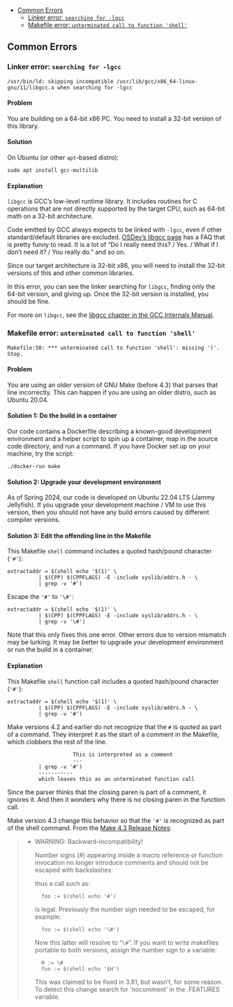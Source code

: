   - [Common Errors](#common-errors)
      - [Linker error: `searching for
        -lgcc`](#linker-error-searching-for--lgcc)
      - [Makefile error: `unterminated call to function
        'shell'`](#makefile-error-unterminated-call-to-function-shell)

## Common Errors

### Linker error: `searching for -lgcc`

    /usr/bin/ld: skipping incompatible /usr/lib/gcc/x86_64-linux-gnu/11/libgcc.a when searching for -lgcc

#### Problem

You are building on a 64-bit x86 PC. You need to install a 32-bit
version of this library.

#### Solution

On Ubuntu (or other `apt`-based distro):

    sudo apt install gcc-multilib

#### Explanation

`libgcc` is GCC’s low-level runtime library. It includes routines for C
operations that are not directly supported by the target CPU, such as
64-bit math on a 32-bit architecture.

Code emitted by GCC always expects to be linked with `-lgcc`, even if
other standard/default libraries are excluded. [OSDev’s libgcc
page](https://wiki.osdev.org/Libgcc) has a FAQ that is pretty funny to
read. It is a lot of “Do I really need this? / Yes. / What if I don’t
need it? / You really do.” and so on.

Since our target architecture is 32-bit x86, you will need to install
the 32-bit versions of this and other common libraries.

In this error, you can see the linker searching for `libgcc`, finding
only the 64-bit version, and giving up. Once the 32-bit version is
installed, you should be fine.

For more on `libgcc`, see the [libgcc chapter in the GCC Internals
Manual](https://gcc.gnu.org/onlinedocs/gccint/Libgcc.html).

### Makefile error: `unterminated call to function 'shell'`

    Makefile:50: *** unterminated call to function 'shell': missing ')'. Stop.

#### Problem

You are using an older version of GNU Make (before 4.3) that parses that
line incorrectly. This can happen if you are using an older distro, such
as Ubuntu 20.04.

#### Solution 1: Do the build in a container

Our code contains a Dockerfile describing a known-good development
environment and a helper script to spin up a container, map in the
source code directory, and run a command. If you have Docker set up on
your machine, try the script:

    ./docker-run make

#### Solution 2: Upgrade your development environment

As of Spring 2024, our code is developed on Ubuntu 22.04 LTS (Jammy
Jellyfish). If you upgrade your development machine / VM to use this
version, then you should not have any build errors caused by different
compiler versions.

#### Solution 3: Edit the offending line in the Makefile

This Makefile `shell` command includes a quoted hash/pound character
(`'#'`):

``` make
extractaddr = $(shell echo '$(1)' \
          | $(CPP) $(CPPFLAGS) -E -include syslib/addrs.h - \
          | grep -v '#')
```

Escape the `'#'` to `'\#'`:

``` make
extractaddr = $(shell echo '$(1)' \
          | $(CPP) $(CPPFLAGS) -E -include syslib/addrs.h - \
          | grep -v '\#')
```

Note that this only fixes this one error. Other errors due to version
mismatch may be lurking. It may be better to upgrade your development
environment or run the build in a container.

#### Explanation

This Makefile `shell` function call includes a quoted hash/pound
character (`'#'`):

``` make
extractaddr = $(shell echo '$(1)' \
          | $(CPP) $(CPPFLAGS) -E -include syslib/addrs.h - \
          | grep -v '#')
```

Make versions 4.2 and earlier do not recognize that the `#` is quoted as
part of a command. They interpret it as the start of a comment in the
Makefile, which clobbers the rest of the line.

``` 
                     This is interpreted as a comment
                     ---
          | grep -v '#')
          -----------
          which leaves this as an unterminated function call
```

Since the parser thinks that the closing paren is part of a comment, it
ignores it. And then it wonders why there is no closing paren in the
function call.

Make version 4.3 change this behavior so that the `'#'` is recognized as
part of the shell command. From the [Make 4.3 Release
Notes](https://lists.gnu.org/archive/html/info-gnu/2020-01/msg00004.html):

>   - WARNING: Backward-incompatibility\!
>     
>     Number signs (\#) appearing inside a macro reference or function
>     invocation no longer introduce comments and should not be escaped
>     with backslashes:
>     
>     thus a call such as:
>     
>     ``` 
>       foo := $(shell echo '#')
>     ```
>     
>     is legal. Previously the number sign needed to be escaped, for
>     example:
>     
>     ``` 
>       foo := $(shell echo '\#')
>     ```
>     
>     Now this latter will resolve to “`\#`”. If you want to write
>     makefiles portable to both versions, assign the number sign to a
>     variable:
>     
>     ``` 
>       H := \#
>       foo := $(shell echo '$H')
>     ```
>     
>     This was claimed to be fixed in 3.81, but wasn’t, for some reason.
>     To detect this change search for ‘nocomment’ in the .FEATURES
>     variable.
